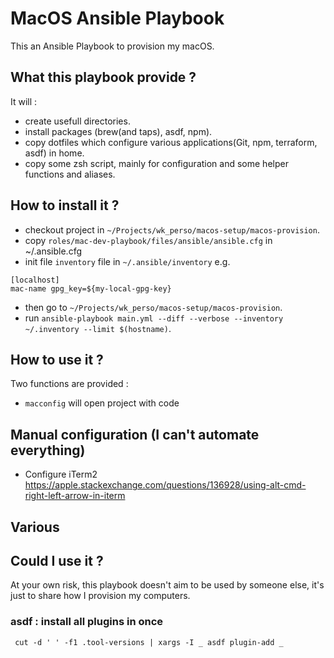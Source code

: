 # MacOS Ansible Playbook

This an Ansible Playbook to provision my macOS.

## What this playbook provide ?

It will :
* create usefull directories.
* install packages (brew(and taps), asdf, npm).
* copy dotfiles which configure various applications(Git, npm, terraform, asdf) in home.
* copy some zsh script, mainly for configuration and some helper functions and aliases.

## How to install it ?

* checkout project in `~/Projects/wk_perso/macos-setup/macos-provision`.
* copy `roles/mac-dev-playbook/files/ansible/ansible.cfg` in ~/.ansible.cfg
* init file `inventory` file in `~/.ansible/inventory` e.g.

```text
[localhost]
mac-name gpg_key=${my-local-gpg-key}
```
* then go to `~/Projects/wk_perso/macos-setup/macos-provision`.
* run `ansible-playbook main.yml --diff --verbose --inventory ~/.inventory --limit $(hostname)`.

## How to use it ?

Two functions are provided :
* `macconfig` will open project with code

## Manual configuration (I can't automate everything)

* Configure iTerm2 <https://apple.stackexchange.com/questions/136928/using-alt-cmd-right-left-arrow-in-iterm>

## Various

## Could I use it ?

At your own risk, this playbook doesn't aim to be used by someone else, it's just to share how I provision my computers.

### asdf : install all plugins in once

```shell
 cut -d ' ' -f1 .tool-versions | xargs -I _ asdf plugin-add _
 ```
